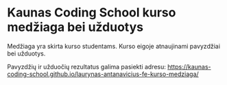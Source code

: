 # Kaunas Coding School kurso medžiaga bei užduotys

Medžiaga yra skirta kurso studentams. Kurso eigoje atnaujinami pavyzdžiai bei užduotys.

Pavyzdžių ir užduočių rezultatus galima pasiekti adresu:
https://kaunas-coding-school.github.io/laurynas-antanavicius-fe-kurso-medziaga/
